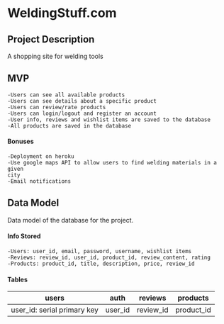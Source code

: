 # WeldingStuff.com

## Project Description
A shopping site for welding tools

## MVP
    -Users can see all available products
    -Users can see details about a specific product
    -Users can review/rate products
    -Users can login/logout and register an account
    -User info, reviews and wishlist items are saved to the database
    -All products are saved in the database

#### Bonuses
    -Deployment on heroku
    -Use google maps API to allow users to find welding materials in a given
    city
    -Email notifications

## Data Model
Data model of the database for the project.

#### Info Stored
    -Users: user_id, email, password, username, wishlist items
    -Reviews: review_id, user_id, product_id, review_content, rating
    -Products: product_id, title, description, price, review_id

#### Tables

users | auth | reviews | products
----- | ---- | ------- | --------
user_id: serial primary key | user_id | review_id | product_id

<!-- __users__
    

 __auth__
    -

__reviews__
    -

__products__
    - -->


